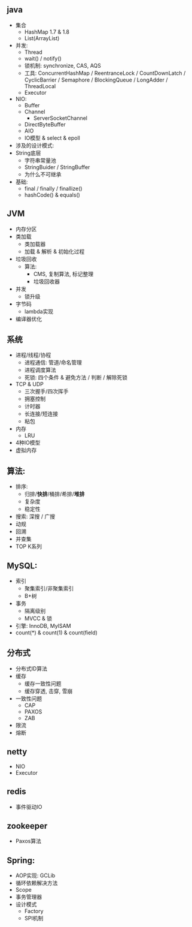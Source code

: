 
## java 
- 集合
    - HashMap 1.7 & 1.8
    - List(ArrayList)
- 并发:
    - Thread
    - wait() / notify()
    - 锁机制: synchronize, CAS, AQS
    - 工具: ConcurrentHashMap / ReentranceLock / CountDownLatch / CyclicBarrier / Semaphore / BlockingQueue / LongAdder / ThreadLocal
    - Executor
- NIO:
    - Buffer
    - Channel
        - ServerSocketChannel
    - DirectByteBuffer
    - AIO
    - IO模型 & select & epoll
- 涉及的设计模式:
- String底层
    - 字符串常量池
    - StringBuider / StringBuffer
    - 为什么不可继承
- 基础:
    - final / finally / finallize()
    - hashCode() & equals()

## JVM
- 内存分区
- 类加载
    - 类加载器
    - 加载 & 解析 & 初始化过程
- 垃圾回收
    - 算法: 
        - CMS, 复制算法, 标记整理
        - 垃圾回收器
- 并发
    - 锁升级
- 字节码
    - lambda实现
- 编译器优化


## 系统

- 进程/线程/协程
    - 进程通信: 管道/命名管理
    - 进程调度算法
    - 死锁: 四个条件 & 避免方法 / 判断 / 解除死锁
- TCP & UDP
    - 三次握手/四次挥手
    - 拥塞控制
    - 计时器
    - 长连接/短连接
    - 粘包
- 内存
    - LRU
- 4种IO模型
- 虚拟内存


## 算法:
- 排序:
    - 归排/**快排**/桶排/希排/**堆排** 
    - 复杂度
    - 稳定性
- 搜索: 深搜 / 广搜
- 动规
- 回溯
- 并查集
- TOP K系列


## MySQL: 
- 索引
    - 聚集索引/非聚集索引
    - B+树
- 事务
    - 隔离级别
    - MVCC & 锁
- 引擎: InnoDB, MyISAM
- count(*) & count(1) & count(field)

## 分布式
- 分布式ID算法
- 缓存
    - 缓存一致性问题
    - 缓存穿透, 击穿, 雪崩
- 一致性问题
    - CAP
    - PAXOS
    - ZAB
- 限流
- 熔断

## netty
- NIO
- Executor

## redis
- 事件驱动IO

## zookeeper
- Paxos算法


## Spring:
- AOP实现: GCLib
- 循环依赖解决方法
- Scope
- 事务管理器
- 设计模式
    - Factory
    - SPI机制
